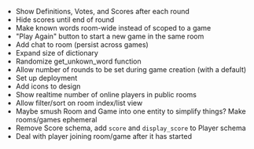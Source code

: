- Show Definitions, Votes, and Scores after each round
- Hide scores until end of round
- Make known words room-wide instead of scoped to a game
- "Play Again" button to start a new game in the same room
- Add chat to room (persist across games)
- Expand size of dictionary
- Randomize get_unkown_word function
- Allow number of rounds to be set during game creation (with a default)
- Set up deployment
- Add icons to design
- Show realtime number of online players in public rooms
- Allow filter/sort on room index/list view
- Maybe smush Room and Game into one entity to simplify things? Make rooms/games ephemeral
- Remove Score schema, add `score` and `display_score` to Player schema
- Deal with player joining room/game after it has started
